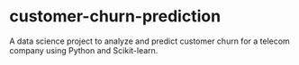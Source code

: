 # customer-churn-prediction
A data science project to analyze and predict customer churn for a telecom company using Python and Scikit-learn.
